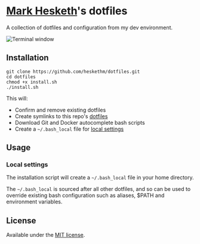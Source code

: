 # [Mark Hesketh](https://www.markhesketh.co.uk)'s dotfiles

A collection of dotfiles and configuration from my dev environment.

![Terminal window](https://i.imgur.com/WgyW5lu.png)

## Installation

    git clone https://github.com/heskethm/dotfiles.git
    cd dotfiles
    chmod +x install.sh
    ./install.sh
    
This will:

* Confirm and remove existing dotfiles
* Create symlinks to this repo's [dotfiles](/home)
* Download Git and Docker autocomplete bash scripts
* Create a `~/.bash_local` file for [local settings](#local-settings)

## Usage

### Local settings

The installation script will create a `~/.bash_local` file in your home 
directory.

The `~/.bash_local` is sourced after all other dotfiles, and so can be used 
to override existing bash configuration such as aliases, $PATH and 
environment variables.

## License

Available under the [MIT license](LICENSE).